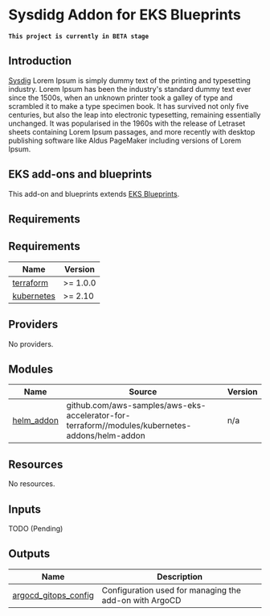 # Sysdidg Addon for EKS Blueprints

**`This project is currently in BETA stage`**

## Introduction
[Sysdig](https://sysdig.com) Lorem Ipsum is simply dummy text of the printing and typesetting industry.
Lorem Ipsum has been the industry's standard dummy text ever since the 1500s, when an unknown printer took a galley
of type and scrambled it to make a type specimen book. It has survived not only five centuries, but also the leap into
electronic typesetting, remaining essentially unchanged. It was popularised in the 1960s with the release of Letraset
sheets containing Lorem Ipsum passages, and more recently with desktop publishing software like Aldus PageMaker
including versions of Lorem Ipsum.

## EKS add-ons and blueprints

This add-on and blueprints extends [EKS Blueprints](https://github.com/aws-samples/aws-eks-accelerator-for-terraform).

<!--- BEGIN_TF_DOCS --->
## Requirements

## Requirements

| Name | Version |
|------|---------|
| <a name="requirement_terraform"></a> [terraform](#requirement\_terraform) | >= 1.0.0 |
| <a name="requirement_kubernetes"></a> [kubernetes](#requirement\_kubernetes) | >= 2.10 |

## Providers

No providers.

## Modules

| Name | Source | Version |
|------|--------|---------|
| <a name="module_helm_addon"></a> [helm\_addon](#module\_helm\_addon) | github.com/aws-samples/aws-eks-accelerator-for-terraform//modules/kubernetes-addons/helm-addon | n/a |

## Resources

No resources.

## Inputs

TODO (Pending)

## Outputs

| Name | Description |
|------|-------------|
| <a name="output_argocd_gitops_config"></a> [argocd\_gitops\_config](#output\_argocd\_gitops\_config) | Configuration used for managing the add-on with ArgoCD |
<!--- END_TF_DOCS --->
